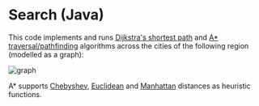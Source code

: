 # Search (Java)

This code implements and runs [Dijkstra's shortest path](https://en.wikipedia.org/wiki/Dijkstra%27s_algorithm) and [A* traversal/pathfinding](https://en.wikipedia.org/wiki/A*_search_algorithm) algorithms across the cities of the following region (modelled as a graph):

![graph](https://github.com/marcelovca90-inatel/C210/raw/master/search-graph-java/res/mapa_grafo.png)

A* supports [Chebyshev](https://en.wikipedia.org/wiki/Chebyshev_distance), [Euclidean](https://en.wikipedia.org/wiki/Euclidean_distance) and [Manhattan](https://en.wikipedia.org/wiki/Taxicab_geometry) distances as heuristic functions.